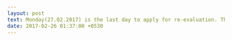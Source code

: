 ```yaml
---
layout: post
text: Monday(27.02.2017) is the last day to apply for re-evaluation. Those who wish to apply should submit the form and pay the moneu without fail.
date: 2017-02-26 01:37:00 +0530
---
```

